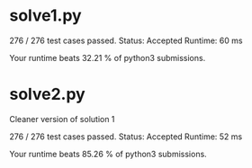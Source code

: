 # solve1.py

276 / 276 test cases passed.
Status: Accepted
Runtime: 60 ms

Your runtime beats 32.21 % of python3 submissions.

# solve2.py

Cleaner version of solution 1

276 / 276 test cases passed.
Status: Accepted
Runtime: 52 ms

Your runtime beats 85.26 % of python3 submissions.

